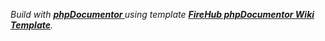 *Build with **[phpDocumentor ](https://www.phpdoc.org)** using template **[FireHub phpDocumentor Wiki Template](https://github.com/The-FireHub-Project/Documentor/tree/master/src/template/wiki)**.*
